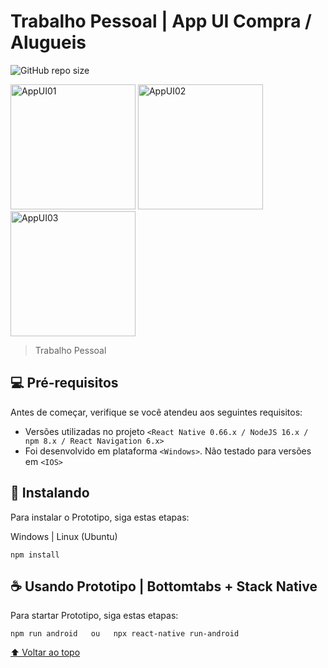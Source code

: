 # Trabalho Pessoal | App UI Compra / Alugueis

![GitHub repo size](https://img.shields.io/github/repo-size/iuricode/README-template?style=for-the-badge)

<a href="https://ibb.co/DCmQ1z3"><img src="https://i.ibb.co/nc4jw6h/AppUI01.png" alt="AppUI01" width="200"></a>
<a href="https://ibb.co/QPSjLT9"><img src="https://i.ibb.co/K24zdf6/AppUI02.png" alt="AppUI02" width="200"></a>
<a href="https://ibb.co/VSYd5sg"><img src="https://i.ibb.co/R0T1dq3/AppUI03.png" alt="AppUI03" width="200"></a>

> Trabalho Pessoal

## 💻 Pré-requisitos

Antes de começar, verifique se você atendeu aos seguintes requisitos:
<!---Estes são apenas requisitos de exemplo. Adicionar, duplicar ou remover conforme necessário--->
* Versões utilizadas no projeto `<React Native 0.66.x / NodeJS 16.x / npm 8.x / React Navigation 6.x>`
* Foi desenvolvido em plataforma `<Windows>`. Não testado para versões em `<IOS>`

## 🚀 Instalando

Para instalar o Prototipo, siga estas etapas:

Windows | Linux (Ubuntu)
```
npm install
```

## ☕ Usando Prototipo | Bottomtabs + Stack Native

Para startar Prototipo, siga estas etapas:

```
npm run android   ou   npx react-native run-android
```

[⬆ Voltar ao topo](#nome-do-projeto)<br>
